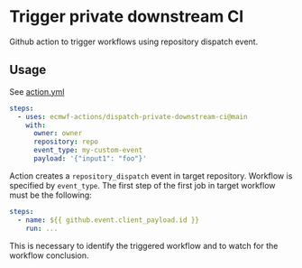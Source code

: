 # Trigger private downstream CI

Github action to trigger workflows using repository dispatch event.

## Usage

See [action.yml](action.yml)

```yaml
steps:
  - uses: ecmwf-actions/dispatch-private-downstream-ci@main
    with:
      owner: owner
      repository: repo
      event_type: my-custom-event
      payload: '{"input1": "foo"}'
```

Action creates a `repository_dispatch` event in target repository. Workflow is specified by `event_type`. The first step of the first job in target workflow must be the following:

```yaml
steps:
  - name: ${{ github.event.client_payload.id }}
    run: ...
```

This is necessary to identify the triggered workflow and to watch for the workflow conclusion.
